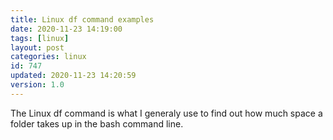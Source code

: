 ```yaml
---
title: Linux df command examples
date: 2020-11-23 14:19:00
tags: [linux]
layout: post
categories: linux
id: 747
updated: 2020-11-23 14:20:59
version: 1.0
---
```


The Linux df command is what I generaly use to find out how much space a folder takes up in the bash command line.

<!-- more -->
